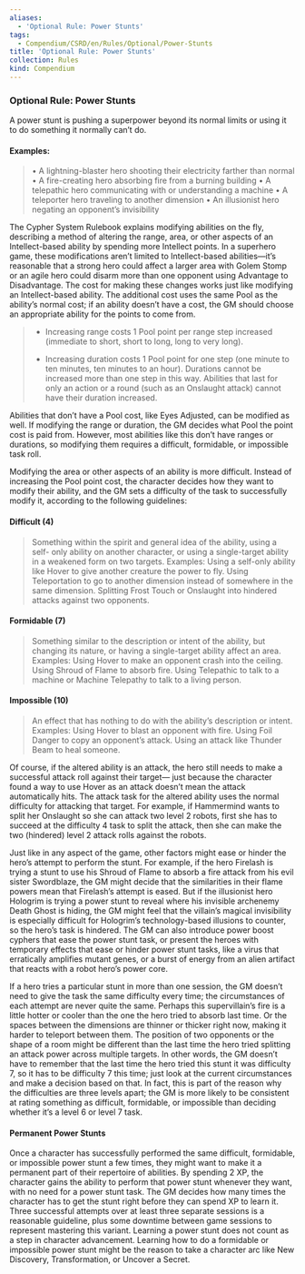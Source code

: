 ```yaml
---
aliases:
  - 'Optional Rule: Power Stunts'
tags:
  - Compendium/CSRD/en/Rules/Optional/Power-Stunts
title: 'Optional Rule: Power Stunts'
collection: Rules
kind: Compendium
---
```

### Optional Rule: Power Stunts

A power stunt is pushing a superpower beyond its normal limits or using it to do something it normally can’t do. 
#### Examples:
> • A lightning-blaster hero shooting their electricity farther than normal
> • A fire-creating hero absorbing fire from a burning building
> • A telepathic hero communicating with or understanding a machine
> • A teleporter hero traveling to another dimension
> • An illusionist hero negating an opponent’s invisibility

The Cypher System Rulebook explains modifying abilities on the fly, describing
a method of altering the range, area, or other aspects of an Intellect-based ability by spending more Intellect points. In a superhero game, these modifications aren’t limited to Intellect-based abilities—it’s reasonable that a strong hero could affect a larger area with Golem Stomp or an agile hero could disarm more than one opponent using Advantage to Disadvantage. The cost for making these changes works just like modifying an Intellect-based ability. The additional cost uses the same Pool as the ability’s normal cost; if an ability doesn’t have a cost, the GM should choose an appropriate ability for the points to come from.

> - Increasing range costs 1 Pool point per range step increased (immediate to short, short to long, long to very long).
> 
> - Increasing duration costs 1 Pool point for one step (one minute to ten minutes, ten minutes to an hour). Durations cannot be increased more than one step in this way. Abilities that last for only an action or a round (such as an Onslaught attack) cannot have their duration increased.

Abilities that don’t have a Pool cost, like Eyes Adjusted, can be modified as well. If modifying the range or duration, the GM decides what Pool the point cost is paid from. However, most abilities like this don’t have ranges or durations, so modifying them requires a difficult, formidable, or impossible task roll.

 Modifying the area or other aspects of an ability is more difficult. Instead of increasing the Pool point cost, the character decides how they want to modify their ability, and the GM sets a difficulty of the task to successfully modify it, according to the following guidelines:

#### Difficult (4) 
>Something within the spirit and general idea of the ability, using a self- only ability on another character, or using a single-target ability in a weakened form on two targets. Examples: Using a self-only ability like Hover to give another creature the power to fly. Using Teleportation to go to another dimension instead of somewhere in the same dimension. Splitting Frost Touch or Onslaught into hindered attacks against two opponents.
#### Formidable (7) 
>Something similar to the description or intent of the ability, but changing its nature, or having a single-target ability affect an area. Examples: Using Hover to make an opponent crash into the ceiling. Using Shroud of Flame to absorb fire. Using Telepathic to talk to a machine or Machine Telepathy to talk to a living person.
#### Impossible (10)
>An effect that has nothing to do with the ability’s description or intent. Examples: Using Hover to blast an opponent with fire. Using Foil Danger to copy an opponent’s attack. Using an attack like Thunder Beam to heal someone.

Of course, if the altered ability is an attack, the hero still needs to make a successful attack roll against their target— just because the character found a way to use Hover as an attack doesn’t mean the attack automatically hits. The attack task for the altered ability uses the normal difficulty for attacking that target. For example, if Hammermind wants to split her Onslaught so she can attack two level 2 robots, first she has to succeed at the difficulty 4 task to split the attack, then she can make the two (hindered) level 2 attack rolls against the robots.

Just like in any aspect of the game, other factors might ease or hinder the hero’s attempt to perform the stunt. For example, if the hero Firelash is trying a stunt to use his Shroud of Flame to absorb a fire attack from his evil sister Swordblaze, the GM might decide that the similarities in their flame powers mean that Firelash’s attempt is eased. But if the illusionist hero Hologrim is trying a power stunt to reveal where his invisible archenemy Death Ghost is hiding, the GM might feel that the villain’s magical invisibility is especially difficult for Hologrim’s technology-based illusions to counter, so the hero’s task is hindered. The GM can also introduce power boost cyphers that ease the power stunt task, or present the heroes with temporary effects that ease or hinder power stunt tasks, like a virus that erratically amplifies mutant genes, or a burst of energy from an alien artifact that reacts with a robot hero’s power core.

If a hero tries a particular stunt in more than one session, the GM doesn’t need to give the task the same difficulty every time; the circumstances of each attempt are never quite the same. Perhaps this supervillain’s fire is a little hotter or cooler than the one the hero tried to absorb last time. Or the spaces between the dimensions are thinner or thicker right now, making it harder to teleport between them. The position of two opponents or the shape of a room might be different than the last time the hero tried splitting an attack power across multiple targets. In other words, the GM doesn’t have to remember that the last time the hero tried this stunt it was difficulty 7, so it has to be difficulty 7 this time; just look at the current circumstances and make a decision based on that. In fact, this is part of the reason why the difficulties are three levels apart; the GM is more likely to be consistent at rating something as difficult, formidable, or impossible than deciding whether it’s a level 6 or level 7 task.
#### Permanent Power Stunts
Once a character has successfully performed the same difficult, formidable, or impossible power stunt a few times, they might want to make it a permanent part of their repertoire of abilities. By spending 2 XP, the character gains the ability to perform that power stunt whenever they want, with no need for a power stunt task. The GM decides how many times the character has to get the stunt right before they can spend XP to learn it. Three successful attempts over at least three separate sessions is a reasonable guideline, plus some downtime between game sessions to represent mastering this variant.
Learning a power stunt does not count as a step in character advancement.
Learning how to do a formidable or impossible power stunt might be the reason to take a character arc like New Discovery, Transformation, or Uncover a Secret.

